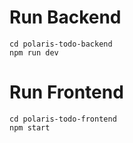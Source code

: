 # Run Backend

```
cd polaris-todo-backend
npm run dev
```

# Run Frontend

```
cd polaris-todo-frontend
npm start
```

